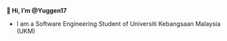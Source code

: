 **👋 Hi, I’m @Yuggen17**
- I am a Software Engineering Student of Universiti Kebangsaan Malaysia (UKM)
<!---
Yuggen17/Yuggen17 is a ✨ special ✨ repository because its `README.md` (this file) appears on your GitHub profile.
You can click the Preview link to take a look at your changes.
--->
